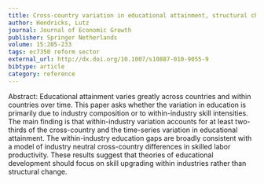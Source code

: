 ```yaml
---
title: Cross-country variation in educational attainment, structural change or within-industry skill upgrading?
author: Hendricks, Lutz
journal: Journal of Economic Growth
publisher: Springer Netherlands
volume: 15:205-233
tags: ec7350 reform sector
external_url: http://dx.doi.org/10.1007/s10887-010-9055-9
bibtype: article
category: reference
---
```

Abstract: Educational attainment varies greatly across countries and within countries over time. This paper asks whether the variation in education is primarily due to industry composition or to within-industry skill intensities. The main finding is that within-industry variation accounts for at least two-thirds of the cross-country and the time-series variation in educational attainment. The within-industry education gaps are broadly consistent with a model of industry neutral cross-country differences in skilled labor productivity. These results suggest that theories of educational development should focus on skill upgrading within industries rather than structural change.
